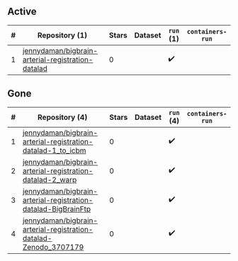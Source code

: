 ## Active
| # | Repository (1) | Stars | Dataset | `run` (1) | `containers-run` |
| --- | --- | --- | --- | --- | --- |
| 1 | [jennydaman/bigbrain-arterial-registration-datalad](https://github.com/jennydaman/bigbrain-arterial-registration-datalad) | 0 |  | :heavy_check_mark: |  |

## Gone
| # | Repository (4) | Stars | Dataset | `run` (4) | `containers-run` |
| --- | --- | --- | --- | --- | --- |
| 1 | [jennydaman/bigbrain-arterial-registration-datalad-1_to_icbm](https://github.com/jennydaman/bigbrain-arterial-registration-datalad-1_to_icbm) | 0 |  | :heavy_check_mark: |  |
| 2 | [jennydaman/bigbrain-arterial-registration-datalad-2_warp](https://github.com/jennydaman/bigbrain-arterial-registration-datalad-2_warp) | 0 |  | :heavy_check_mark: |  |
| 3 | [jennydaman/bigbrain-arterial-registration-datalad-BigBrainFtp](https://github.com/jennydaman/bigbrain-arterial-registration-datalad-BigBrainFtp) | 0 |  | :heavy_check_mark: |  |
| 4 | [jennydaman/bigbrain-arterial-registration-datalad-Zenodo_3707179](https://github.com/jennydaman/bigbrain-arterial-registration-datalad-Zenodo_3707179) | 0 |  | :heavy_check_mark: |  |
